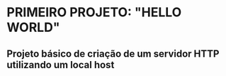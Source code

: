 <h1>PRIMEIRO PROJETO: "HELLO WORLD"</h1>

<h2>Projeto básico de criação de um servidor HTTP utilizando um local host</h2>

